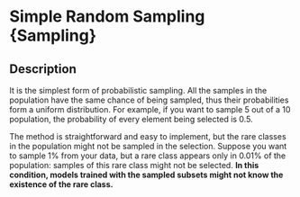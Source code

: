 # Simple Random Sampling {Sampling}

## Description

It is the simplest form of probabilistic sampling.
All the samples in the population have the same chance of being sampled, thus their probabilities form a uniform distribution.
For example, if you want to sample 5 out of a 10 population, the probability of every element being selected is 0.5.

The method is straightforward and easy to implement, but the rare classes in the population might not be sampled in the selection.
Suppose you want to sample 1% from your data, but a rare class appears only in 0.01% of the population: samples of this rare class might not be selected. **In this condition, models trained with the sampled subsets might not know the existence of the rare class.**
